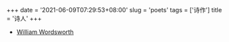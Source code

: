 +++
date = '2021-06-09T07:29:53+08:00'
slug = 'poets'
tags = ['诗作']
title = '诗人'
+++

- [William Wordsworth](https://poets.org/poet/william-wordsworth)
